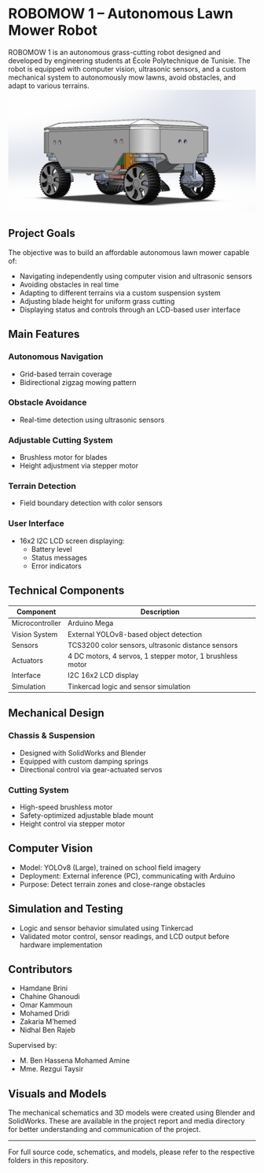 # ROBOMOW 1 – Autonomous Lawn Mower Robot

ROBOMOW 1 is an autonomous grass-cutting robot designed and developed by engineering students at École Polytechnique de Tunisie. The robot is equipped with computer vision, ultrasonic sensors, and a custom mechanical system to autonomously mow lawns, avoid obstacles, and adapt to various terrains.
![3D_model](images/3D_model.png)
## Project Goals

The objective was to build an affordable autonomous lawn mower capable of:

- Navigating independently using computer vision and ultrasonic sensors
- Avoiding obstacles in real time
- Adapting to different terrains via a custom suspension system
- Adjusting blade height for uniform grass cutting
- Displaying status and controls through an LCD-based user interface

## Main Features

### Autonomous Navigation
- Grid-based terrain coverage
- Bidirectional zigzag mowing pattern

### Obstacle Avoidance
- Real-time detection using ultrasonic sensors

### Adjustable Cutting System
- Brushless motor for blades
- Height adjustment via stepper motor

### Terrain Detection
- Field boundary detection with color sensors

### User Interface
- 16x2 I2C LCD screen displaying:
  - Battery level
  - Status messages
  - Error indicators

## Technical Components

| Component        | Description                                       |
|------------------|---------------------------------------------------|
| Microcontroller  | Arduino Mega                                      |
| Vision System    | External YOLOv8-based object detection            |
| Sensors          | TCS3200 color sensors, ultrasonic distance sensors|
| Actuators        | 4 DC motors, 4 servos, 1 stepper motor, 1 brushless motor |
| Interface        | I2C 16x2 LCD display                              |
| Simulation       | Tinkercad logic and sensor simulation             |

## Mechanical Design

### Chassis & Suspension
- Designed with SolidWorks and Blender
- Equipped with custom damping springs
- Directional control via gear-actuated servos

### Cutting System
- High-speed brushless motor
- Safety-optimized adjustable blade mount
- Height control via stepper motor

## Computer Vision

- Model: YOLOv8 (Large), trained on school field imagery
- Deployment: External inference (PC), communicating with Arduino
- Purpose: Detect terrain zones and close-range obstacles

## Simulation and Testing

- Logic and sensor behavior simulated using Tinkercad
- Validated motor control, sensor readings, and LCD output before hardware implementation

## Contributors

- Hamdane Brini  
- Chahine Ghanoudi  
- Omar Kammoun  
- Mohamed Dridi  
- Zakaria M’hemed  
- Nidhal Ben Rajeb  

Supervised by:  
- M. Ben Hassena Mohamed Amine  
- Mme. Rezgui Taysir

## Visuals and Models

The mechanical schematics and 3D models were created using Blender and SolidWorks. These are available in the project report and media directory for better understanding and communication of the project.

---

For full source code, schematics, and models, please refer to the respective folders in this repository.
